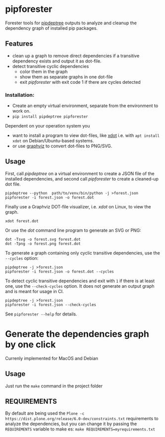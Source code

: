 # pipforester

Forester tools for [pipdeptree](https://pypi.org/project/pipdeptree/) outputs to analyze and cleanup the dependency graph of installed pip packages.

## Features

- clean up a graph to remove direct dependencies if a transitive dependency exists and output it as dot-file.
- detect transitive cyclic dependencies
  - color them in the graph
  - show them as separate graphs in one dot-file
  - exit *pipforester* with exit code 1 if there are cycles detected

### Installation:

- Create an empty virtual environment, separate from the environment to work on.
- `pip install pipdeptree pipforester`

Dependent on your operation system you
- want to install a program to view dot-files, like [xdot](https://pypi.org/project/xdot/) i.e. with `apt install xdot` on Debian/Ubuntu-based systems.
- or use [graphviz](https://www.graphviz.org/) to convert dot-files to PNG/SVG.


## Usage

First, call *pipdeptree* on a virtual environment to create a JSON file of the installed dependencies,
and second call *pipforester* to create a cleaned-up dot file.

```shell
pipdeptree --python  path/to/venv/bin/python -j >forest.json
pipforester -i forest.json -o forest.dot
```

Finally use a Graphviz DOT-file visualizer, i.e. *xdot* on Linux, to view the graph.

```
xdot forest.dot
```

Or use the *dot* command line program to generate an SVG or PNG:

```
dot -Tsvg -o forest.svg forest.dot
dot -Tpng -o forest.png forest.dot
```

To generate a graph containing only cyclic transitive dependencies, use the `--cycles` option:

```shell
pipdeptree -j >forest.json
pipforester -i forest.json -o forest.dot --cycles
```

To detect cyclic transitive dependencies and exit with `1` if there is at least one, use the `--check-cycles` option.
It does not generate an output graph and is meant for usage in CI.

```shell
pipdeptree -j >forest.json
pipforester -i forest.json --check-cycles
```

See `pipforester --help` for details.

# Generate the dependencies graph by one click
Currenly implemented for MacOS and Debian

## Usage
Just run the `make` command in the project folder

## REQUIREMENTS

By default are being used the `Plone -c https://dist.plone.org/release/6.0-dev/constraints.txt` requirements to analyze the dependencies,
but you can change it by passing the `REQUIREMENTS` variable to make es: `make REQUIREMENTS=myrequirements.txt`
